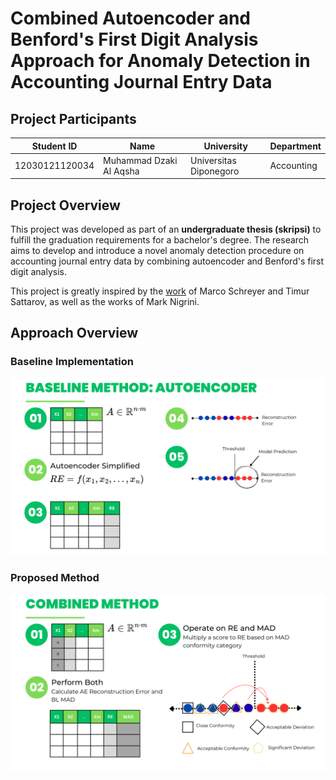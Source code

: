 # Combined Autoencoder and Benford's First Digit Analysis Approach for Anomaly Detection in Accounting Journal Entry Data

## Project Participants
| Student ID     | Name                     | University                         | Department |
|----------------|--------------------------|------------------------------------|------------|
| 12030121120034 | Muhammad Dzaki Al Aqsha  | Universitas Diponegoro             | Accounting |

## Project Overview
This project was developed as part of an **undergraduate thesis (skripsi)** to fulfill the graduation requirements for a bachelor's degree. The research aims to develop and introduce a novel anomaly detection procedure on accounting journal entry data by combining autoencoder and Benford's first digit analysis.

This project is greatly inspired by the [work](https://github.com/GitiHubi/deepAI) of Marco Schreyer and Timur Sattarov, as well as the works of Mark Nigrini.

## Approach Overview
### Baseline Implementation
![Baseline Implementation](images/Skripsi_Viz_1.png)

### Proposed Method
![Proposed Method](images/Skripsi_Viz_3.png)
